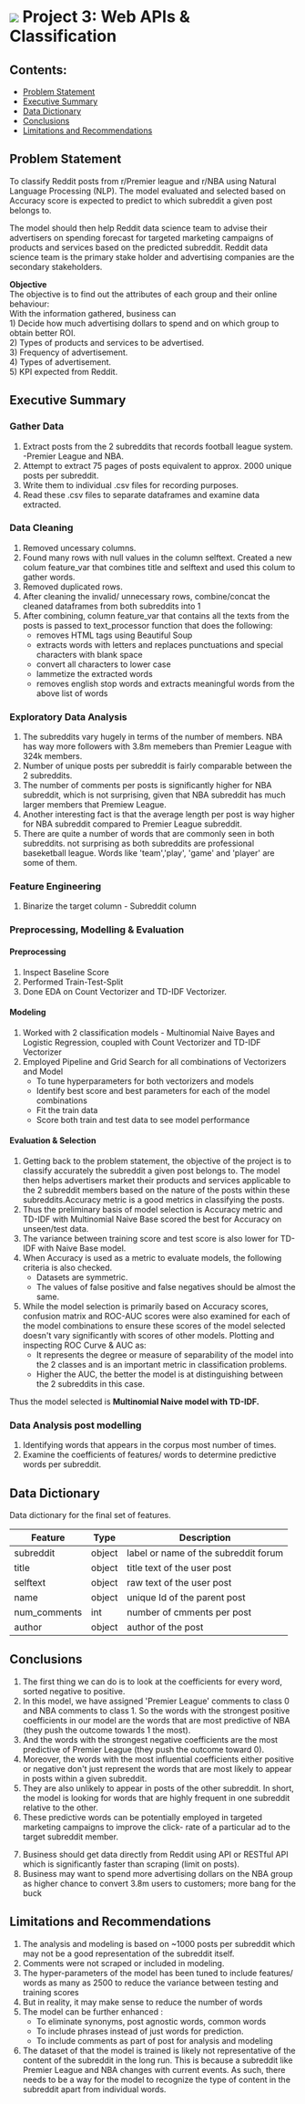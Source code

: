 # ![](https://ga-dash.s3.amazonaws.com/production/assets/logo-9f88ae6c9c3871690e33280fcf557f33.png) Project 3: Web APIs & Classification

## Contents:
- [Problem Statement](#Problem-Statement)
- [Executive Summary](#Executive-Summary)
- [Data Dictionary](#Data-Dictionary)
- [Conclusions](#Conclusions)
- [Limitations and Recommendations](#Limitations-and-Recommendations)


## Problem Statement
To classify Reddit posts from r/Premier league and r/NBA using Natural Language Processing (NLP). The model evaluated and selected based on Accuracy score is expected to predict to which subreddit a given post belongs to.

The model should then help Reddit data science team to advise their advertisers on spending forecast for targeted marketing campaigns of products and services based on the predicted subreddit. Reddit data science team is the primary stake holder and advertising companies are the secondary stakeholders.

**Objective**<br>
The objective is to find out the attributes of each group and their online behaviour:<br>With the information gathered, business can<br>
        1) Decide how much advertising dollars to spend and on which group to obtain better ROI.<br>
        2) Types of products and services to be advertised.<br>
        3) Frequency of advertisement.<br>
        4) Types of advertisement.<br>
        5) KPI expected from Reddit.

## Executive Summary

### Gather Data
 1) Extract posts from the 2 subreddits that records football league system. -Premier League and NBA.<br>
 2) Attempt to extract 75 pages of posts equivalent to approx. 2000 unique posts per subreddit.<br>
 3) Write them to individual .csv files for recording purposes.<br>
 4) Read these .csv files to separate dataframes and examine data extracted.<br>


### Data Cleaning
1) Removed uncessary columns.<br>
2) Found many rows with null values in the column selftext. Created a new colum feature_var that combines title and selftext and used this colum to gather words.<br>
3) Removed duplicated rows.<br>
4) After cleaning the invalid/ unnecessary rows, combine/concat the cleaned dataframes from both subreddits into 1<br>
5) After combining, column feature_var that contains all the texts from the posts is passed to text_processor function that does the following:<br>
    - removes HTML tags using Beautiful Soup
    - extracts words with letters and replaces punctuations and special characters with blank space
    - convert all characters to lower case
    - lammetize the extracted words
    - removes english stop words and extracts meaningful words from the above list of words


### Exploratory Data Analysis
 
1) The subreddits vary hugely in terms of the number of members. NBA has way more followers with 
   3.8m memebers than Premier League with 324k members.<br>
2) Number of unique posts per subreddit is fairly comparable between the 2 subreddits. <br>
3) The number of comments per posts is significantly higher for NBA subreddit, which is not surprising, given that NBA subreddit has much larger members that Premiew League. <br>
4) Another interesting fact is that the average length per post is way higher for NBA subreddit compared 
    to Premier League subreddit. <br>
5) There are quite a number of words that are commonly seen in both subreddits. not surprising as both 
    subreddits are professional baseketball league. Words like 'team','play', 'game' and 'player' are some 
    of them.<br>

### Feature Engineering
1. Binarize the target column - Subreddit column


### Preprocessing, Modelling & Evaluation

#### **Preprocessing**
1. Inspect Baseline Score
2. Performed Train-Test-Split   
3. Done EDA on Count Vectorizer and TD-IDF Vectorizer.

#### **Modeling**
1. Worked with 2 classification models - Multinomial Naive Bayes and Logistic Regression, coupled with Count Vectorizer and TD-IDF Vectorizer
2. Employed Pipeline and Grid Search for all combinations of Vectorizers and Model
    - To tune hyperparameters for both vectorizers and models
    - Identify best score and best parameters for each of the model combinations
    - Fit the train data 
    - Score both train and test data to see model performance

#### **Evaluation & Selection**
1. Getting back to the problem statement, the objective of the project is to classify accurately the subreddit a given post belongs to. The model then helps advertisers market their products and services applicable to the 2 subreddit members based on the nature of the posts within these subreddits.Accuracy metric is a good metrics in classifying the posts. <br>
2. Thus the preliminary basis of model selection is Accuracy metric and TD-IDF with Multinomial Naive Base scored the best for Accuracy on unseen/test data.
3. The variance between training score and test score is also lower for TD-IDF with Naive Base model. 
4. When Accuracy is used as a metric to evaluate models, the following criteria is also checked.<br>
    - Datasets are symmetric.<br>
    - The values of false positive and false negatives should be almost the same.
5. While the model selection is primarily based on Accuracy scores, confusion matrix and ROC-AUC scores were also examined for each of the model combinations to ensure these scores of the model selected doesn't vary significantly with scores of other models. Plotting and inspecting ROC Curve & AUC as:
    - It represents the degree or measure of separability of the model into the 2 classes and is an important 
metric in classification problems. <br>
    - Higher the AUC, the better the model is at distinguishing between the 2 subreddits in this case.

Thus the model selected is **Multinomial Naive model with TD-IDF.**


### **Data Analysis post modelling**
1. Identifying words that appears in the corpus most number of times.<br>
2. Examine the coefficients of features/ words to determine predictive words per subreddit. 




## Data Dictionary

Data dictionary for the final set of features.

| Feature           | Type  | Description                                                                                    |
|-------------------|-------|------------------------------------------------------------------------------------------------|
| subreddit       | object | label or name of the subreddit forum                                                                    |
|title     | object   | title text of the user post  
|selftext       | object   | raw text of the user post                    | 
|name        | object| unique Id of the parent post                               |   
| num_comments    | int | number of cmments per post                                   
| author      | object  | author of the post|



## Conclusions
1) The first thing we can do is to look at the coefficients for every word, sorted 
negative to positive. <br>
2) In this model, we have assigned 'Premier League' comments to class 0 and NBA comments to class 1. So 
the words with the strongest positive coefficients in our model are the words that are 
most predictive of NBA (they push the outcome towards 1 the most). <br>
3) And the words with the strongest negative coefficients are the most predictive of 
Premier League (they push the outcome toward 0). <br>
4) Moreover, the words with the most influential coefficients either positive or negative don't just 
represent the words that are most likely to appear in posts within a given subreddit. <br>
5) They are also unlikely to appear in posts of the other subreddit. In short, the model is looking for words that are highly frequent in one subreddit relative to the other.<br>
6) These predictive words can be potentially employed in targeted marketing campaigns to improve the click- rate of a particular ad to the target subreddit member. <br>
7. Business should get data directly from Reddit using API or RESTful API which is
significantly faster than scraping (limit on posts).<br>
8. Business may want to spend more advertising dollars on the NBA group as higher chance to convert 3.8m users to customers; more bang for the buck

## Limitations and Recommendations
1) The analysis and modeling is based on ~1000 posts per subreddit which may not be a good representation of 
the subreddit itself.<br>
2) Comments were not scraped or included in modeling. <br>
3) The hyper-parameters of the model has been tuned to include features/ words as many as 2500 to reduce 
the variance between testing and training scores<br>
4) But in reality, it may make sense to reduce the number of words<br>
5) The model can be further enhanced :
    - To eliminate synonyms, post agnostic words, common words
    - To include phrases instead of just words for prediction.
    - To include comments as part of post for analysis and modeling<br>
6) The dataset of that the model is trained is likely not representative of the content of the subreddit in the long run. This is because a subreddit like Premier League and NBA changes with current events. As such, there needs to be a way for the model to recognize the type of content in the subreddit apart from individual words.
